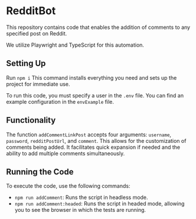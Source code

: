 # RedditBot

This repository contains code that enables the addition of comments to any specified post on Reddit.

We utilize Playwright and TypeScript for this automation.

## Setting Up
Run `npm i` 
This command installs everything you need and sets up the project for immediate use.

To run this code, you must specify a user in the `.env` file. You can find an example configuration in the `envExample` file.

## Functionality

The function `addCommentLinkPost` accepts four arguments: `username`, `password`, `redditPostUrl`, and `comment`. This allows for the customization of comments being added. It facilitates quick expansion if needed and the ability to add multiple comments simultaneously.

## Running the Code

To execute the code, use the following commands:

- `npm run addComment`: Runs the script in headless mode.
- `npm run addComment:headed`: Runs the script in headed mode, allowing you to see the browser in which the tests are running.
